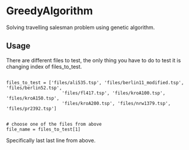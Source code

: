 # GreedyAlgorithm

Solving travelling salesman problem using genetic algorithm.


## Usage

There are different files to test, the only thing you have to do to test it is changing index of files_to_test.

```

files_to_test = ['files/ali535.tsp', 'files/berlin11_modified.tsp', 'files/berlin52.tsp',
                     'files/fl417.tsp', 'files/kroA100.tsp', 'files/kroA150.tsp',
                     'files/kroA200.tsp', 'files/nrw1379.tsp', 'files/pr2392.tsp']
                     

# choose one of the files from above
file_name = files_to_test[1]

```

Specifically last last line from above.
